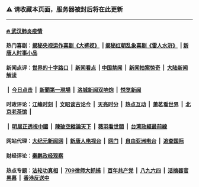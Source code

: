### ⚠️ 请收藏本页面，服务器被封后将在此更新

---

#### [🔥 武汉肺炎疫情](http://138.68.52.211:10000/videos/corona/)

#### 热门喜剧：[揭秘央视运作喜剧《大裤衩》](http://138.68.52.211:10000/videos/res/big-shorts/) &nbsp;|&nbsp;[揭秘红朝乱象喜剧《雷人水浒》](http://138.68.52.211:10000/videos/res/OutlawsOfMarsh/) &nbsp;|&nbsp;[新唐人时事小品](http://138.68.52.211:10000/videos/res/comedy/)

#### 新闻点评：[世界的十字路口](http://178.128.129.119/tanghao/) &nbsp;|&nbsp; [新闻看点](http://178.128.129.119/news-insight/) &nbsp;|&nbsp;[中国禁闻](http://178.128.129.119/ntdtv-news/) &nbsp;|&nbsp; [新闻拍案惊奇](http://178.128.129.119/dayu/) &nbsp;|&nbsp; [大陆新闻解读](http://178.128.129.119/ntdtv-comedy/)
####   &nbsp;|&nbsp;  [今日点击](http://178.128.129.119/news-click/)  &nbsp;|&nbsp; [新聞第一現場](http://178.128.129.119/primary-scene/) &nbsp;|&nbsp; [洛城新闻双响炮](http://178.128.129.119/la-news/) &nbsp;|&nbsp; [悦览新闻](http://178.128.129.119/dingyue/)

#### 时政评论：[江峰时刻](http://178.128.129.119/today-in-history/) &nbsp;|&nbsp; [文昭谈古论今](http://178.128.129.119/wenzhao/) &nbsp;|&nbsp; [天亮时分](http://178.128.129.119/tianliang/) &nbsp;|&nbsp; [热点互动](http://178.128.129.119/ntdtv-rdhd/) &nbsp;|&nbsp; [萧茗看世界](http://178.128.129.119/simonegao/) &nbsp;|&nbsp; [北京老茶馆](http://178.128.129.119/teahouse/)  &nbsp;|&nbsp;  
####   &nbsp;|&nbsp;  [明居正透視中國](http://178.128.129.119/decoding-china/)  &nbsp;|&nbsp; [陳破空縱論天下](http://178.128.129.119/pokong/)  &nbsp;|&nbsp; [薇羽看世間](http://178.128.129.119/weiyu/)  &nbsp;|&nbsp; [台湾政經最前線](http://178.128.129.119/taiwan/)   

#### 网站代理：[大纪元新闻网](http://138.197.203.246:10080/gb/) &nbsp;|&nbsp; [新唐人电视台](http://138.197.203.246:8808/gb/) &nbsp;|&nbsp; [网门](http://138.197.203.246:11000/) &nbsp;|&nbsp; [自由亚洲电台](http://138.197.203.246:9800/mandarin/) &nbsp;|&nbsp; [追查国际](http://138.197.203.246:10010/)

#### 财经评论：[秦鹏政经观察](http://178.128.129.119/qinpeng/)

#### 热点专题：[法轮功真相](http://138.68.52.211:10000/videos/truth.html) &nbsp;|&nbsp; [709律师大抓捕](http://138.68.52.211:10000/videos/709/) &nbsp;|&nbsp; [百年共产党](http://138.68.52.211:10000/videos/ccp.html) &nbsp;|&nbsp; [八九六四](http://138.68.52.211:10000/videos/88/)  &nbsp;|&nbsp; [活摘器官黑幕](http://138.68.52.211:10000/videos/res/Organs/)  &nbsp;|&nbsp; [香港反送中](http://138.68.52.211:10000/videos/res/hk/) 

<img src='http://gfw-breaker.win/link4.md' width='0px' height='0px'/>
